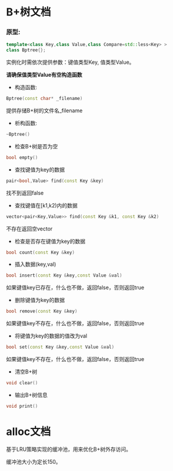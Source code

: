 # B+树文档

### 原型:
```cpp
template<class Key,class Value,class Compare=std::less<Key> >
class Bptree{};
```
实例化时需依次提供参数：键值类型Key, 值类型Value。

**请确保值类型Value有空构造函数**

- 构造函数:
```cpp
Bptree(const char* _filename)
```
提供存储B+树的文件名_filename

- 析构函数:
```cpp
~Bptree()
```

- 检查B+树是否为空
```cpp
bool empty()
```

- 查找键值为key的数据
```cpp
pair<bool,Value> find(const Key &key)
```
找不到返回false

- 查找键值在[k1,k2)内的数据
```cpp
vector<pair<Key,Value>> find(const Key &k1, const Key &k2)
```
不存在返回空vector

- 检查是否存在键值为key的数据
```cpp
bool count(const Key &key)
```

- 插入数据(key,val)
```cpp
bool insert(const Key &key,const Value &val)
```
如果键值key已存在，什么也不做，返回false，否则返回true

- 删除键值为key的数据
```cpp
bool remove(const Key &key)
```
如果键值key不存在，什么也不做，返回false，否则返回true

- 将键值为key的数据的值改为val
```cpp
bool set(const Key &key,const Value &val)
```
如果键值key不存在，什么也不做，返回false，否则返回true

- 清空B+树
```cpp
void clear()
```

- 输出B+树信息
```cpp
void print()
```

# alloc文档

基于LRU策略实现的缓冲池，用来优化B+树外存访问。

缓冲池大小为定长150。